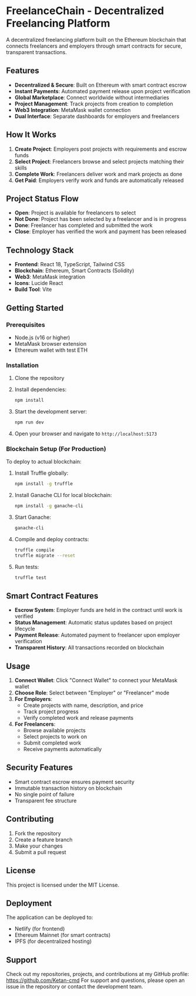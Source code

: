 # FreelanceChain - Decentralized Freelancing Platform

A decentralized freelancing platform built on the Ethereum blockchain that connects freelancers and employers through smart contracts for secure, transparent transactions.

## Features

- **Decentralized & Secure**: Built on Ethereum with smart contract escrow
- **Instant Payments**: Automated payment release upon project verification
- **Global Marketplace**: Connect worldwide without intermediaries
- **Project Management**: Track projects from creation to completion
- **Web3 Integration**: MetaMask wallet connection
- **Dual Interface**: Separate dashboards for employers and freelancers

## How It Works

1. **Create Project**: Employers post projects with requirements and escrow funds
2. **Select Project**: Freelancers browse and select projects matching their skills
3. **Complete Work**: Freelancers deliver work and mark projects as done
4. **Get Paid**: Employers verify work and funds are automatically released

## Project Status Flow

- **Open**: Project is available for freelancers to select
- **Not Done**: Project has been selected by a freelancer and is in progress
- **Done**: Freelancer has completed and submitted the work
- **Close**: Employer has verified the work and payment has been released

## Technology Stack

- **Frontend**: React 18, TypeScript, Tailwind CSS
- **Blockchain**: Ethereum, Smart Contracts (Solidity)
- **Web3**: MetaMask integration
- **Icons**: Lucide React
- **Build Tool**: Vite

## Getting Started

### Prerequisites

- Node.js (v16 or higher)
- MetaMask browser extension
- Ethereum wallet with test ETH

### Installation

1. Clone the repository
2. Install dependencies:
   ```bash
   npm install
   ```

3. Start the development server:
   ```bash
   npm run dev
   ```

4. Open your browser and navigate to `http://localhost:5173`

### Blockchain Setup (For Production)

To deploy to actual blockchain:

1. Install Truffle globally:
   ```bash
   npm install -g truffle
   ```

2. Install Ganache CLI for local blockchain:
   ```bash
   npm install -g ganache-cli
   ```

3. Start Ganache:
   ```bash
   ganache-cli
   ```

4. Compile and deploy contracts:
   ```bash
   truffle compile
   truffle migrate --reset
   ```

5. Run tests:
   ```bash
   truffle test
   ```

## Smart Contract Features

- **Escrow System**: Employer funds are held in the contract until work is verified
- **Status Management**: Automatic status updates based on project lifecycle
- **Payment Release**: Automated payment to freelancer upon employer verification
- **Transparent History**: All transactions recorded on blockchain

## Usage

1. **Connect Wallet**: Click "Connect Wallet" to connect your MetaMask wallet
2. **Choose Role**: Select between "Employer" or "Freelancer" mode
3. **For Employers**:
   - Create projects with name, description, and price
   - Track project progress
   - Verify completed work and release payments
4. **For Freelancers**:
   - Browse available projects
   - Select projects to work on
   - Submit completed work
   - Receive payments automatically

## Security Features

- Smart contract escrow ensures payment security
- Immutable transaction history on blockchain
- No single point of failure
- Transparent fee structure

## Contributing

1. Fork the repository
2. Create a feature branch
3. Make your changes
4. Submit a pull request

## License

This project is licensed under the MIT License.

## Deployment

The application can be deployed to:
- Netlify (for frontend)
- Ethereum Mainnet (for smart contracts)
- IPFS (for decentralized hosting)

## Support
Check out my repositories, projects, and contributions at my GitHub profile:
https://github.com/Ketan-cmd
For support and questions, please open an issue in the repository or contact the development team.
